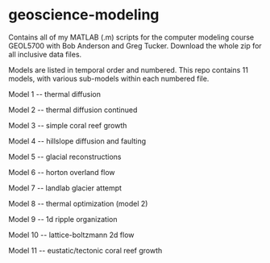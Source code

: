 # geoscience-modeling

Contains all of my MATLAB (.m) scripts for the computer modeling course GEOL5700 with Bob Anderson and Greg Tucker. Download the whole zip for all inclusive data files. 

Models are listed in temporal order and numbered. This repo contains 11 models, with various sub-models within each numbered file.

Model 1  -- thermal diffusion

Model 2  -- thermal diffusion continued

Model 3  -- simple coral reef growth

Model 4  -- hillslope diffusion and faulting

Model 5  -- glacial reconstructions

Model 6  -- horton overland flow

Model 7  -- landlab glacier attempt

Model 8  -- thermal optimization (model 2)

Model 9  -- 1d ripple organization

Model 10 -- lattice-boltzmann 2d flow

Model 11 -- eustatic/tectonic coral reef growth
